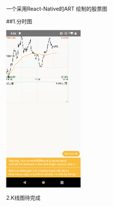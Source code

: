 一个采用React-Native的ART 绘制的股票图

##1.分时图

![image](https://github.com/Anayuta/stockchart/blob/master/images/device-2019-09-04-160621.gif)







2.K线图待完成
